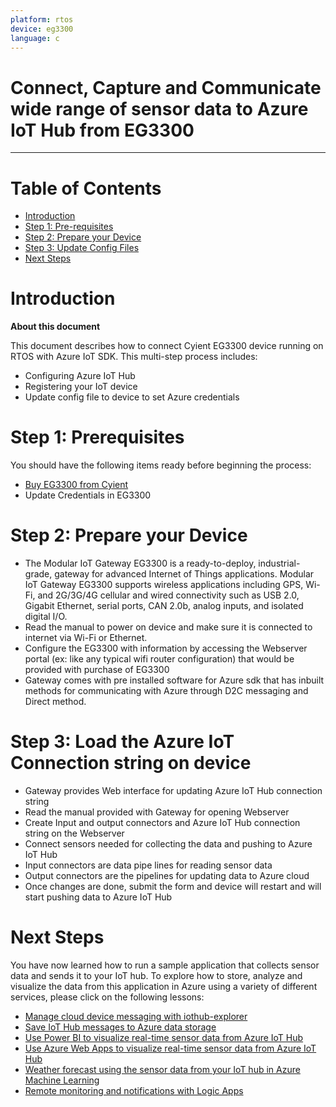 ```yaml
---
platform: rtos
device: eg3300
language: c
---
```


Connect, Capture and Communicate wide range of sensor data to Azure IoT Hub from EG3300
===
---

# Table of Contents

-   [Introduction](#Introduction)
-   [Step 1: Pre-requisites](#Pre-requisites)
-   [Step 2: Prepare your Device](#PrepareDevice)
-   [Step 3: Update Config Files](#ConfigFile)
-   [Next Steps](#NextSteps)

<a name="Introduction"></a>
# Introduction

**About this document**

This document describes how to connect Cyient EG3300 device running on RTOS with Azure IoT SDK. This multi-step process includes:
-   Configuring Azure IoT Hub
-   Registering your IoT device
-   Update config file to device to set Azure credentials

<a name="Pre-requisites"></a>
# Step 1: Prerequisites

You should have the following items ready before beginning the process:

-   [Buy EG3300 from Cyient][Cyient-EG3300]
-   Update Credentials in EG3300  

<a name="PrepareDevice"></a>
# Step 2: Prepare your Device

-   The Modular IoT Gateway EG3300 is a ready-to-deploy, industrial-grade, gateway for advanced Internet of Things applications. Modular IoT Gateway EG3300 supports wireless applications including GPS, Wi-Fi, and 2G/3G/4G cellular and wired connectivity such as USB 2.0, Gigabit Ethernet, serial ports, CAN 2.0b, analog inputs, and isolated digital I/O.
-   Read the manual to power on device and make sure it is connected to internet via Wi-Fi or Ethernet.
-   Configure the EG3300 with information by accessing the Webserver portal (ex: like any typical wifi router configuration) that would be provided with purchase of EG3300
-   Gateway comes with pre installed software for Azure sdk that has inbuilt methods for communicating with Azure through D2C messaging and Direct method.

<a name="ConfigFile"></a>
# Step 3: Load the Azure IoT Connection string  on device

-   Gateway provides Web interface for updating Azure IoT Hub connection string
-   Read the manual provided with Gateway for opening Webserver
-   Create Input and output connectors and Azure IoT Hub connection string on the Webserver
-   Connect sensors needed for collecting the data and pushing to Azure IoT Hub
-   Input connectors are data pipe lines for reading sensor data
-   Output connectors are the pipelines for updating data to Azure cloud
-   Once changes are done, submit the form and device will restart and will start pushing data to Azure IoT Hub

<a name="NextSteps"></a>
# Next Steps

You have now learned how to run a sample application that collects sensor data and sends it to your IoT hub. 
To explore how to store, analyze and visualize the data from this application in Azure using a variety of different services, please click on the following lessons:

-   [Manage cloud device messaging with iothub-explorer]
-   [Save IoT Hub messages to Azure data storage]
-   [Use Power BI to visualize real-time sensor data from Azure IoT Hub]
-   [Use Azure Web Apps to visualize real-time sensor data from Azure IoT Hub]
-   [Weather forecast using the sensor data from your IoT hub in Azure Machine Learning]
-   [Remote monitoring and notifications with Logic Apps]   

[Manage cloud device messaging with iothub-explorer]: https://docs.microsoft.com/en-us/azure/iot-hub/iot-hub-explorer-cloud-device-messaging
[Save IoT Hub messages to Azure data storage]: https://docs.microsoft.com/en-us/azure/iot-hub/iot-hub-store-data-in-azure-table-storage
[Use Power BI to visualize real-time sensor data from Azure IoT Hub]: https://docs.microsoft.com/en-us/azure/iot-hub/iot-hub-live-data-visualization-in-power-bi
[Use Azure Web Apps to visualize real-time sensor data from Azure IoT Hub]: https://docs.microsoft.com/en-us/azure/iot-hub/iot-hub-live-data-visualization-in-web-apps
[Weather forecast using the sensor data from your IoT hub in Azure Machine Learning]: https://docs.microsoft.com/en-us/azure/iot-hub/iot-hub-weather-forecast-machine-learning
[Remote monitoring and notifications with Logic Apps]: https://docs.microsoft.com/en-us/azure/iot-hub/iot-hub-monitoring-notifications-with-azure-logic-apps
[Manage cloud device messaging with iothub-explorer]: https://docs.microsoft.com/en-us/azure/iot-hub/iot-hub-explorer-cloud-device-messaging
[Save IoT Hub messages to Azure data storage]: https://docs.microsoft.com/en-us/azure/iot-hub/iot-hub-store-data-in-azure-table-storage
[Use Power BI to visualize real-time sensor data from Azure IoT Hub]: https://docs.microsoft.com/en-us/azure/iot-hub/iot-hub-live-data-visualization-in-power-bi
[Use Azure Web Apps to visualize real-time sensor data from Azure IoT Hub]: https://docs.microsoft.com/en-us/azure/iot-hub/iot-hub-live-data-visualization-in-web-apps
[Weather forecast using the sensor data from your IoT hub in Azure Machine Learning]: https://docs.microsoft.com/en-us/azure/iot-hub/iot-hub-weather-forecast-machine-learning
[Remote monitoring and notifications with Logic Apps]: https://docs.microsoft.com/en-us/azure/iot-hub/iot-hub-monitoring-notifications-with-azure-logic-apps
[Cyient-EG3300]: https://cdn2.hubspot.net/hubfs/5724847/FY_19_Revamp_Assets_Website/Resource%20Center/Flyers/Communications/iot-edge-gateways-flyer-0619.pdf
[lnk-setup-iot-hub]: ../setup_iothub.md
[lnk-manage-iot-hub]: ../manage_iot_hub.md

